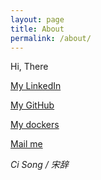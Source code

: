 ```yaml
---
layout: page
title: About
permalink: /about/
---
```


Hi, There

[My LinkedIn](http://www.linkedin.com/in/abnersoong)

[My GitHub](https://github.com/cinqs)

[My dockers](https://hub.docker.com/u/cinqsoong/)

[Mail me](mailto://ci.song@aliyun.com)

*Ci Song / 宋辞*
